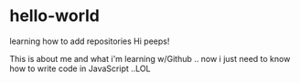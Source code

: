 # hello-world
learning how to add repositories 
Hi peeps!

This is about me and what i'm learning w/Github .. now i just need to know how to write code in JavaScript ..LOL
